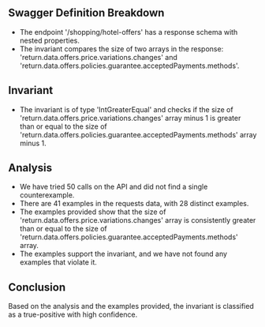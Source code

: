 ## Swagger Definition Breakdown
- The endpoint '/shopping/hotel-offers' has a response schema with nested properties.
- The invariant compares the size of two arrays in the response: 'return.data.offers.price.variations.changes' and 'return.data.offers.policies.guarantee.acceptedPayments.methods'.

## Invariant
- The invariant is of type 'IntGreaterEqual' and checks if the size of 'return.data.offers.price.variations.changes' array minus 1 is greater than or equal to the size of 'return.data.offers.policies.guarantee.acceptedPayments.methods' array minus 1.

## Analysis
- We have tried 50 calls on the API and did not find a single counterexample.
- There are 41 examples in the requests data, with 28 distinct examples.
- The examples provided show that the size of 'return.data.offers.price.variations.changes' array is consistently greater than or equal to the size of 'return.data.offers.policies.guarantee.acceptedPayments.methods' array.
- The examples support the invariant, and we have not found any examples that violate it.

## Conclusion
Based on the analysis and the examples provided, the invariant is classified as a true-positive with high confidence.
